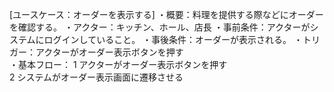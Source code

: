 [ユースケース：オーダーを表示する]
・概要：料理を提供する際などにオーダーを確認する。
・アクター：キッチン、ホール、店長
・事前条件：アクターがシステムにログインしていること。
・事後条件：オーダーが表示される。
・トリガー：アクターがオーダー表示ボタンを押す  
・基本フロー：
1 アクターがオーダー表示ボタンを押す  
2 システムがオーダー表示画面に遷移させる